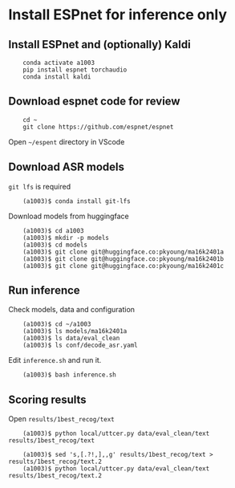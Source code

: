 
# Install ESPnet for inference only

## Install ESPnet and (optionally) Kaldi

        conda activate a1003
        pip install espnet torchaudio
        conda install kaldi

## Download espnet code for review

        cd ~
        git clone https://github.com/espnet/espnet

Open `~/espent` directory in VScode

## Download ASR models

`git lfs` is required

        (a1003)$ conda install git-lfs

Download models from huggingface

        (a1003)$ cd a1003
        (a1003)$ mkdir -p models
        (a1003)$ cd models
        (a1003)$ git clone git@huggingface.co:pkyoung/ma16k2401a
        (a1003)$ git clone git@huggingface.co:pkyoung/ma16k2401b
        (a1003)$ git clone git@huggingface.co:pkyoung/ma16k2401c


## Run inference

Check models, data and configuration

        (a1003)$ cd ~/a1003
        (a1003)$ ls models/ma16k2401a
        (a1003)$ ls data/eval_clean
        (a1003)$ ls conf/decode_asr.yaml

Edit `inference.sh` and run it.

        (a1003)$ bash inference.sh

## Scoring results

Open `results/1best_recog/text`

        (a1003)$ python local/uttcer.py data/eval_clean/text results/1best_recog/text

        (a1003)$ sed 's,[.?!,],,g' results/1best_recog/text > results/1best_recog/text.2
        (a1003)$ python local/uttcer.py data/eval_clean/text results/1best_recog/text.2

